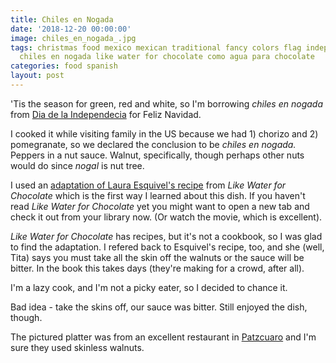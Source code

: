 ```yaml
---
title: Chiles en Nogada
date: '2018-12-20 00:00:00'
image: chiles_en_nogada_.jpg
tags: christmas food mexico mexican traditional fancy colors flag independence independencia
  chiles en nogada like water for chocolate como agua para chocolate
categories: food spanish
layout: post
---
```


'Tis the season for green, red and white, so I'm borrowing *chiles en nogada* from [Dia de la Independecia](https://reverdecer.annalisagross.com/2018/09/15/dia-de-independencia/) for Feliz Navidad.

I cooked it while visiting family in the US because we had 1) chorizo and 2) pomegranate, so we declared the conclusion to be *chiles en nogada.* Peppers in a nut sauce. Walnut, specifically, though perhaps other nuts would do since *nogal* is nut tree.

I used an [adaptation of Laura Esquivel's recipe](https://kitchenwrangler.com/2017/04/chile-en-nogada/) from *Like Water for Chocolate* which is the first way I learned about this dish. If you haven't read *Like Water for Chocolate* yet you might want to open a new tab and check it out from your library now. (Or watch the movie, which is excellent).

*Like Water for Chocolate* has recipes, but it's not a cookbook, so I was glad to find the adaptation. I refered back to Esquivel's recipe, too, and she (well, Tita) says you must take all the skin off the walnuts or the sauce will be bitter. In the book this takes days (they're making for a crowd, after all). 

I'm a lazy cook, and I'm not a picky eater, so I decided to chance it.

Bad idea - take the skins off, our sauce was bitter. Still enjoyed the dish, though.

The pictured platter was from an excellent restaurant in [Patzcuaro](https://reverdecer.annalisagross.com/2018/11/15/patzcuaro/) and I'm sure they used skinless walnuts.